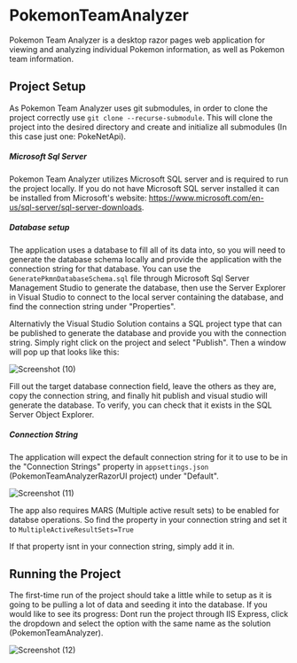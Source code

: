 # PokemonTeamAnalyzer
Pokemon Team Analyzer is a desktop razor pages web application for viewing and analyzing individual Pokemon information, as well as Pokemon team information.

## Project Setup
As Pokemon Team Analyzer uses git submodules, in order to clone the project correctly use `git clone --recurse-submodule`.
This will clone the project into the desired directory and create and initialize all submodules (In this case just one: PokeNetApi).

##### Microsoft Sql Server
Pokemon Team Analyzer utilizes Microsoft SQL server and is required to run the project locally. If you do not have Microsoft SQL server installed it can be installed from Microsoft's website: https://www.microsoft.com/en-us/sql-server/sql-server-downloads.

##### Database setup
The application uses a database to fill all of its data into, so you will need to generate the database schema locally and provide the application with the connection string for that database. You can use the `GeneratePkmnDatabaseSchema.sql` file through Microsoft Sql Server Management Studio to generate the database, then use the Server Explorer in Visual Studio to connect to the local server containing the database, and find the connection string under "Properties".

Alternativly the Visual Studio Solution contains a SQL project type that can be published to generate the database and provide you with the connection string. Simply right click on the project and select "Publish". Then a window will pop up that looks like this:

![Screenshot (10)](https://user-images.githubusercontent.com/92762777/163693288-77eaf16f-fff9-47a2-9b5e-42f60dbc5a66.png)

Fill out the target database connection field, leave the others as they are, copy the connection string, and finally hit publish and visual studio will generate the database. To verify, you can check that it exists in the SQL Server Object Explorer.

##### Connection String
The application will expect the default connection string for it to use to be in the "Connection Strings" property in `appsettings.json` (PokemonTeamAnalyzerRazorUI project) under "Default".

![Screenshot (11)](https://user-images.githubusercontent.com/92762777/163693474-76092b29-e5f6-47ac-b76d-8e5a69bf4c8c.png)

The app also requires MARS (Multiple active result sets) to be enabled for databse operations. So find the property in your connection string and set it to `MultipleActiveResultSets=True`

If that property isnt in your connection string, simply add it in.

## Running the Project
The first-time run of the project should take a little while to setup as it is going to be pulling a lot of data and seeding it into the database. If you would like to see its progress: Dont run the project through IIS Express, click the dropdown and select the option with the same name as the solution (PokemonTeamAnalyzer).

![Screenshot (12)](https://user-images.githubusercontent.com/92762777/163693580-8ef2ba45-cc3c-43f0-b794-c3598d223133.png)
